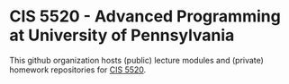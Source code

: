# CIS 5520 - Advanced Programming at University of Pennsylvania

This github organization hosts (public) lecture modules and (private) homework repositories for 
[CIS 5520](https://www.seas.upenn.edu/~cis5520/).
